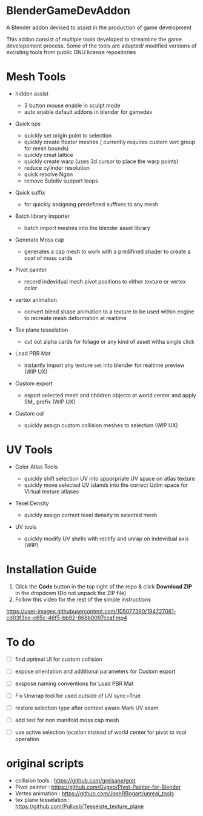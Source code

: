 # BlenderGameDevAddon
A Blender addon devised to assist in the production of game development

This addon consist of multiple tools developed to streamline the game developement process. 
Some of the tools are adapted/ modified versions of excisting tools from public GNU license repositories


# Mesh Tools
- hidden assist
  - 3 button mouse enable in sculpt mode 
  - auto enable default addons in blender for gamedev
- Quick ops
  - quickly set origin point to selection
  - quickly create floater meshes ( currently requires custom vert group for mesh bounds)
  - quickly creat lattice
  - quickly create warp (uses 3d cursor to place the warp points)
  - reduce cylinder resolution
  - quick resolve Ngon
  - remove Subdiv support loops

- Quick suffix 
  - for quickly assigning predefined suffixes to any mesh


- Batch library importer
  - batch import meshes into the blender asset library


- Generate Moss cap
  - generates a cap mesh to work with a predifined shader to create a coat of moss cards


- Pivot painter
  - record indevidual mesh pivot positions to either texture or vertex color


- vertex animation
  - convert blend shape animation to a texture to be used within engine to recreate mesh deformation at realtime 


- Tex plane tesselation 
  - cut out alpha cards for foliage or any kind of asset witha single click 


- Load PBR Mat
  - instantly import any texture set into blender for realtime preview (WIP UX)

- Custom export 
  - export selected mesh and children objects at world center and apply SM_ prefix (WIP UX)

- Custom col
  - quickly assign custom collision meshes to selection (WIP UX)

# UV Tools

- Color Atlas Tools
  - quickly shift selection UV into apporpriate UV space on atlas texture
  - quickly move selected UV islands into the correct Udim space for Virtual texture atlases

- Texel Density
  - quickly assign correct texel density to selected mesh

- UV tools 
  - quickly modify UV shells with rectify and unrap on indevidual axis (WIP)


# Installation Guide

1. Click the **Code** button in the top right of the repo & click **Download ZIP** in the dropdown (Do not unpack the ZIP file)
2. Follow this video for the rest of the simple instructions


https://user-images.githubusercontent.com/105077390/194727061-cd03f3ee-c65c-46f5-bb92-868b0097ccaf.mp4


# To do
  - [ ] find optimal UI for custom collision 
  - [ ] expose orientation and additional parameters for Custom export 
  - [ ] exspose naming conventions for Load PBR Mat
  - [ ] Fix Unwrap tool for used outside of UV sync=True
  - [ ] restore selection type after context aware Mark UV seam
  - [ ] add test for non manifold moss cap mesh
  - [ ] use active selection location instead of world center for pivot to vcol operation
  
  
# original scripts 
  - collision tools : https://github.com/greisane/gret
  - Pivot painter : https://github.com/Gvgeo/Pivot-Painter-for-Blender
  - Vertex animation : https://github.com/JoshRBogart/unreal_tools
  - tex plane tesselation : https://github.com/Pullusb/Tesselate_texture_plane
